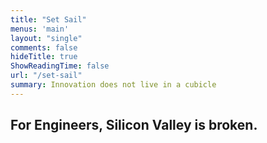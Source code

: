 ```yaml
---
title: "Set Sail"
menus: 'main'
layout: "single"
comments: false
hideTitle: true
ShowReadingTime: false
url: "/set-sail"
summary: Innovation does not live in a cubicle
---
```


## For Engineers, Silicon Valley is broken.

<!--stackedit_data:
eyJoaXN0b3J5IjpbOTI2NzE5MDkwLDMzMDgzOTYzMywtMTkwMj
cyMTE5MCwtMTQ3Mjc3OTkwNF19
-->